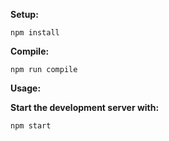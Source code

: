 **Setup:**

`npm install`

**Compile:**

`npm run compile`

**Usage:** 

**Start the development server with:** 

`npm start`